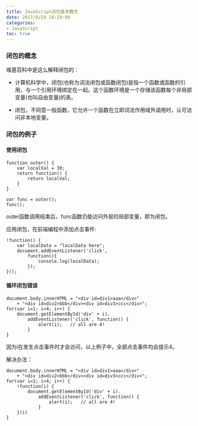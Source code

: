 ```yaml
---
title: JavaScript闭包基本概念
date: 2017/6/24 18:29:00
categories:
- JavaScript
toc: true
---
```


### 闭包的概念

维基百科中是这么解释闭包的：

- 计算机科学中，闭包(也称为词法闭包或函数闭包)是指一个函数或函数的引用，与一个引用环境绑定在一起。这个函数环境是一个存储该函数每个非局部变量(也叫自由变量)的表。

- 闭包，不同意一般函数，它允许一个函数在立即词法作用域外调用时，认可访问非本地变量。


### 闭包的例子

#### 使用闭包
```
function outer() {
    var localVal = 30;
    return function() {
        return localVal;
    }
}

var func = outer();
func();
```
outer函数调用结束后，func函数仍能访问外层的局部变量，即为闭包。

应用闭包，在前端编程中添加点击事件:
```
!function() {
    var localData = "localData here";
    document.addEventListener('click', 
        function(){
            console.log(localData);
        });
}();
```

#### 循环闭包错误
```
document.body.innerHTML = "<div id=div1>aaa</div>"
    + "<div id=div2>bbb</div><div id=div3>ccc</div>";
for(var i=1; i<4; i++) {
    document.getElementById('div' + i).
        addEventListener('click', function() {
            alert(i);   // all are 4!
        }
}
```
因为i在发生点击事件时才会访问，以上例子中，全部点击事件均会提示4。

解决办法：
```
document.body.innerHTML = "<div id=div1>aaa</div>"
    + "<div id=div2>bbb</div><div id=div3>ccc</div>";
for(var i=1; i<4; i++) {
    !function(i) {
        document.getElementById('div' + i).
            addEventListener('click', function() {
                alert(i);   // all are 4!
            }
    }(i)
}
```
